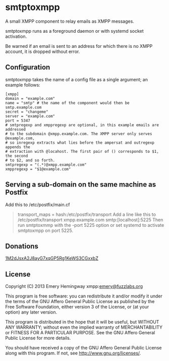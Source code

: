 # smtptoxmpp
A small XMPP component to relay emails as XMPP messages.

smtptoxmpp runs as a foreground daemon or with systemd socket activation.

Be warned if an email is sent to an address for which there is no XMPP account, 
it is dropped without error.

## Configuration
smtptoxmpp takes the name of a config file as a single argument; an example follows:

    [xmpp]
    domain = "example.com"
    name = "smtp" # the name of the component would then be smtp.example.com
    secret = "changeme"
    server = "example.com"
    port = 5347
    # smtpregexp and xmppregexp are optional, in this example emails are addressed
    # to the subdomain @xmpp.example.com. The XMPP server only serves @example.com,
    # so inregexp extracts what lies before the ampersat and outregexp appends the
    # extraction with @locahost. The first pair of () corresponds to $1, the second
    # to $2, and so forth.
    smtpregexp = "(.*)@xmpp.example.com"
    xmppregexp = "$1@example.com"

## Serving a sub-domain on the same machine as Postfix
Add this to /etc/postfix/main.cf
> transport_maps = hash:/etc/postfix/transport
Add a line like this to /etc/postfix/transport
> xmpp.example.com       smtp:[localhost]:5225
Then run smtptoxmmp with the -port 5225 option or set systemd to activate smtptoxmpp 
on port 5225.

## Donations
[1M2dJsxA2J8ayG7xqGP5Rg1KeWS3CGxxbZ](bitcoin:1M2dJsxA2J8ayG7xqGP5Rg1KeWS3CGxxbZ)

## License
Copyright (C) 2013 Emery Hemingway xmpp:emery@fuzzlabs.org

This program is free software: you can redistribute it and/or modify
it under the terms of the GNU Affero General Public License as published by
the Free Software Foundation, either version 3 of the License, or
(at your option) any later version.

This program is distributed in the hope that it will be useful,
but WITHOUT ANY WARRANTY; without even the implied warranty of
MERCHANTABILITY or FITNESS FOR A PARTICULAR PURPOSE.  See the
GNU Affero General Public License for more details.

You should have received a copy of the GNU Affero General Public License
along with this program.  If not, see <http://www.gnu.org/licenses/>.
